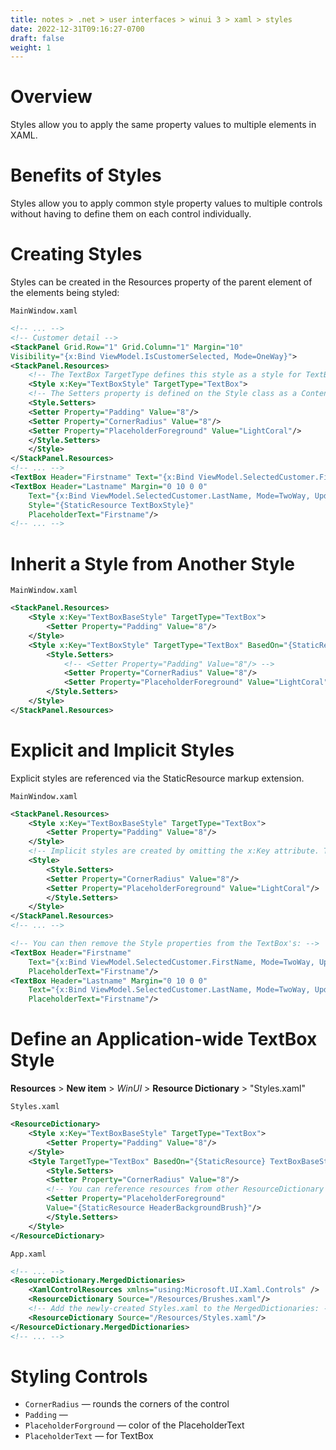 ```yaml
---
title: notes > .net > user interfaces > winui 3 > xaml > styles
date: 2022-12-31T09:16:27-0700
draft: false
weight: 1
---
```

# Overview
Styles allow you to apply the same property values to multiple elements in XAML.

# Benefits of Styles
Styles allow you to apply common style property values to multiple controls without having to define them on each control individually.

# Creating Styles
Styles can be created in the Resources property of the parent element of the elements being styled:

`MainWindow.xaml`
```xml
<!-- ... -->
<!-- Customer detail -->
<StackPanel Grid.Row="1" Grid.Column="1" Margin="10"
Visibility="{x:Bind ViewModel.IsCustomerSelected, Mode=OneWay}">
<StackPanel.Resources>
    <!-- The TextBox TargetType defines this style as a style for TextBox elements -->
    <Style x:Key="TextBoxStyle" TargetType="TextBox">
    <!-- The Setters property is defined on the Style class as a ContentProperty making this element optional: -->
    <Style.Setters>
    <Setter Property="Padding" Value="8"/>
    <Setter Property="CornerRadius" Value="8"/>
    <Setter Property="PlaceholderForeground" Value="LightCoral"/>
    </Style.Setters>
    </Style>
</StackPanel.Resources>
<!-- ... -->
<TextBox Header="Firstname" Text="{x:Bind ViewModel.SelectedCustomer.FirstName, Mode=TwoWay, UpdateSourceTrigger=PropertyChanged}" Style="{StaticResource TextBoxStyle}" PlaceholderText="Firstname"/>
<TextBox Header="Lastname" Margin="0 10 0 0"
    Text="{x:Bind ViewModel.SelectedCustomer.LastName, Mode=TwoWay, UpdateSourceTrigger=PropertyChanged}"
    Style="{StaticResource TextBoxStyle}"
    PlaceholderText="Firstname"/>
<!-- ... -->
```

# Inherit a Style from Another Style
`MainWindow.xaml`
```xml
<StackPanel.Resources>
    <Style x:Key="TextBoxBaseStyle" TargetType="TextBox">
        <Setter Property="Padding" Value="8"/>
    </Style>
    <Style x:Key="TextBoxStyle" TargetType="TextBox" BasedOn="{StaticResource} TextBoxBaseStyle}">
        <Style.Setters>
            <!-- <Setter Property="Padding" Value="8"/> -->
            <Setter Property="CornerRadius" Value="8"/>
            <Setter Property="PlaceholderForeground" Value="LightCoral"/>
        </Style.Setters>
    </Style>
</StackPanel.Resources>
```

# Explicit and Implicit Styles
Explicit styles are referenced via the StaticResource markup extension.

`MainWindow.xaml`
```xml
<StackPanel.Resources>
    <Style x:Key="TextBoxBaseStyle" TargetType="TextBox">
        <Setter Property="Padding" Value="8"/>
    </Style>
    <!-- Implicit styles are created by omitting the x:Key attribute. The Style is added to the StackPanel. -->
    <Style>
        <Style.Setters>
        <Setter Property="CornerRadius" Value="8"/>
        <Setter Property="PlaceholderForeground" Value="LightCoral"/>
        </Style.Setters>
    </Style>
</StackPanel.Resources>
<!-- ... -->

<!-- You can then remove the Style properties from the TextBox's: -->
<TextBox Header="Firstname" 
    Text="{x:Bind ViewModel.SelectedCustomer.FirstName, Mode=TwoWay, UpdateSourceTrigger=PropertyChanged}" 
    PlaceholderText="Firstname"/>
<TextBox Header="Lastname" Margin="0 10 0 0"
    Text="{x:Bind ViewModel.SelectedCustomer.LastName, Mode=TwoWay, UpdateSourceTrigger=PropertyChanged}"
    PlaceholderText="Firstname"/>
```

# Define an Application-wide TextBox Style
**Resources** > **New item** > *WinUI* > **Resource Dictionary** > "Styles.xaml"

`Styles.xaml`
```xml
<ResourceDictionary>
    <Style x:Key="TextBoxBaseStyle" TargetType="TextBox">
        <Setter Property="Padding" Value="8"/>
    </Style>
    <Style TargetType="TextBox" BasedOn="{StaticResource} TextBoxBaseStyle}">
        <Style.Setters>
        <Setter Property="CornerRadius" Value="8"/>
        <!-- You can reference resources from other ResourceDictionary's that are part of the MergedDictionaries.  This HeaderBackgroundBrush is from Brushes.xaml: -->
        <Setter Property="PlaceholderForeground"
        Value="{StaticResource HeaderBackgroundBrush}"/>
        </Style.Setters>
    </Style>
</ResourceDictionary>
```

`App.xaml`
```xml
<!-- ... -->
<ResourceDictionary.MergedDictionaries>
    <XamlControlResources xmlns="using:Microsoft.UI.Xaml.Controls" />
    <ResourceDictionary Source="/Resources/Brushes.xaml"/>
    <!-- Add the newly-created Styles.xaml to the MergedDictionaries: -->
    <ResourceDictionary Source="/Resources/Styles.xaml"/>
</ResourceDictionary.MergedDictionaries>
<!-- ... -->
```

# Styling Controls
- `CornerRadius` — rounds the corners of the control
- `Padding` — 
- `PlaceholderForground` — color of the PlaceholderText
- `PlaceholderText` — for TextBox

